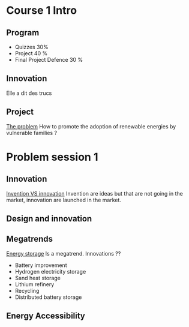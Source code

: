 

# Course 1 Intro
## Program 
- Quizzes 30%
- Project 40 %
- Final Project Defence 30 %

## Innovation 
Elle a dit des trucs 

## Project 

<u>The problem</u>
How to promote the adoption of renewable energies by vulnerable families ?


# Problem session 1 

## Innovation 
<u>Invention VS innovation</u>
Invention are ideas but that are not going in the market, innovation are launched in the market.

## Design and innovation 

## Megatrends 

<u>Energy storage</u>
Is a megatrend. 
Innovations ?? 
- Battery improvement 
- Hydrogen electricity storage
- Sand heat storage
- Lithium refinery 
- Recycling 
- Distributed battery storage 



## Energy Accessibility 


